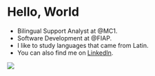 <h1>Hello, World</h1>

- Bilingual Support Analyst at @MC1.
- Software Development at @FIAP. 
- I like to study languages that came from Latin.
- You can also find me on [LinkedIn](https://www.linkedin.com/in/beymarjhoel/).

![](https://cdnb.artstation.com/p/assets/images/images/015/789/605/original/kaitlyn-dougon-sasha-s-window.gif?1549643712)
